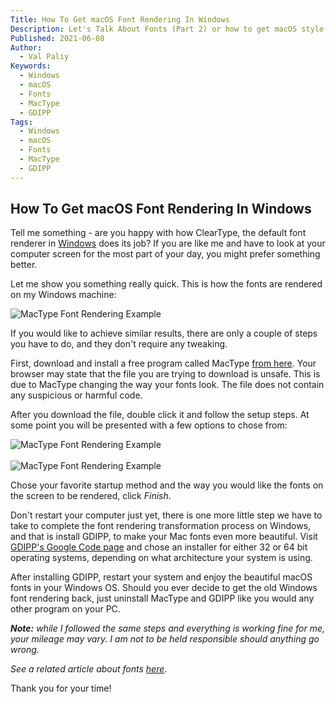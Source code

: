 ```yaml
---
Title: How To Get macOS Font Rendering In Windows
Description: Let's Talk About Fonts (Part 2) or how to get macOS style font rendering in Windows.
Published: 2021-06-08
Author:
  - Val Paliy
Keywords:
  - Windows
  - macOS
  - Fonts
  - MacType
  - GDIPP
Tags:
  - Windows
  - macOS
  - Fonts
  - MacType
  - GDIPP
---
```


## How To Get macOS Font Rendering In Windows

Tell me something - are you happy with how ClearType, the default font renderer in <a href="https://valticus.netlify.app/tags/windows">Windows</a> does its job? If you are like me and have to look at your computer screen for the most part of your day, you might prefer something better.

Let me show you something really quick. This is how the fonts are rendered on my Windows machine:

<div class="align_center" style="height:auto; max-width: 100%; border:none; display:block;">
<img src='/img/mactype-0.png' loading='lazy' alt='MacType Font Rendering Example' title='MacType Font Rendering Example' class="align_center"></div>

If you would like to achieve similar results, there are only a couple of steps you have to do, and they don't require any tweaking.

First, download and install a free program called MacType <a href="https://www.mactype.net/">from here</a>. Your browser may state that the file you are trying to download is unsafe. This is due to MacType changing the way your fonts look. The file does not contain any suspicious or harmful code.

After you download the file, double click it and follow the setup steps. At some point you will be presented with a few options to chose from:

<div class="align_center" style="height:auto; max-width: 100%; border:none; display:block;">
<img src='/img/mactype-1.png' loading='lazy' alt='MacType Font Rendering Example' title='MacType Font Rendering Example' class="align_center"></div></br>
<div class="align_center" style="height:auto; max-width: 100%; border:none; display:block;">
<img src='/img/mactype-2.png' loading='lazy' alt='MacType Font Rendering Example' title='MacType Font Rendering Example' class="align_center"></div>

Chose your favorite startup method and the way you would like the fonts on the screen to be rendered, click <i>Finish</i>.

Don't restart your computer just yet, there is one more little step we have to take to complete the font rendering transformation process on Windows, and that is install GDIPP, to make your Mac fonts even more beautiful. Visit <a href="https://code.google.com/archive/p/gdipp/downloads">GDIPP's Google Code page</a> and chose an installer for either 32 or 64 bit operating systems, depending on what architecture your system is using.

After installing GDIPP, restart your system and enjoy the beautiful macOS fonts in your Windows OS. Should you ever decide to get the old Windows font rendering back, just uninstall MacType and GDIPP like you would any other program on your PC.

<i><b>Note:</b> while I followed the same steps and everything is working fine for me, your mileage may vary. I am not to be held responsible should anything go wrong.</i>

<i>See a related article about fonts <a href="https://valticus.netlify.app/posts/lets-talk-about-fonts">here</a></i>.

Thank you for your time!